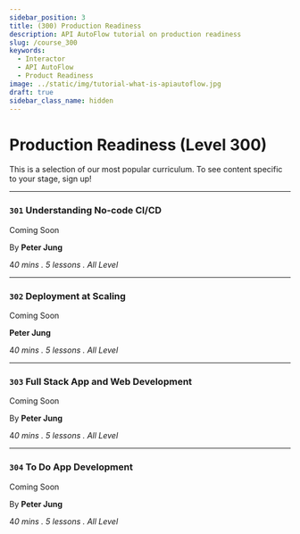 ```yaml
---
sidebar_position: 3
title: (300) Production Readiness
description: API AutoFlow tutorial on production readiness
slug: /course_300
keywords:
  - Interactor
  - API AutoFlow
  - Product Readiness
image: ../static/img/tutorial-what-is-apiautoflow.jpg
draft: true
sidebar_class_name: hidden
---
```


# Production Readiness (Level 300)


This is a selection of our most popular curriculum. To see content specific to your stage, sign up!

---

### **`301`** Understanding No-code CI/CD

Coming Soon

By **Peter Jung**

4*0 mins . 5 lessons . All Level*

---
### **`302`** Deployment at Scaling

Coming Soon

**Peter Jung**

4*0 mins . 5 lessons . All Level*

---
### **`303`** Full Stack App and Web Development

Coming Soon

By **Peter Jung**

4*0 mins . 5 lessons . All Level*

---
### **`304`** To Do App Development

Coming Soon

By **Peter Jung**

4*0 mins . 5 lessons . All Level*